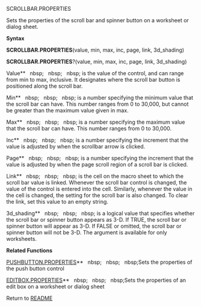 SCROLLBAR.PROPERTIES

Sets the properties of the scroll bar and spinner button on a worksheet
or dialog sheet.

**Syntax**

**SCROLLBAR.PROPERTIES**(value, min, max, inc, page, link, 3d\_shading)

**SCROLLBAR.PROPERTIES**?(value, min, max, inc, page, link, 3d\_shading)

Value**&nbsp;&nbsp;&nbsp;nbsp;&nbsp;&nbsp;&nbsp;nbsp;&nbsp;&nbsp;&nbsp;nbsp;&nbsp;is the value of the control, and can range
from min to max, inclusive. It designates where the scroll bar button is
positioned along the scroll bar.

Min**&nbsp;&nbsp;&nbsp;nbsp;&nbsp;&nbsp;&nbsp;nbsp;&nbsp;&nbsp;&nbsp;nbsp;&nbsp;is a number specifying the minimum value that
the scroll bar can have. This number ranges from 0 to 30,000, but cannot
be greater than the maximum value given in max.

Max**&nbsp;&nbsp;&nbsp;nbsp;&nbsp;&nbsp;&nbsp;nbsp;&nbsp;&nbsp;&nbsp;nbsp;&nbsp;is a number specifying the maximum value that
the scroll bar can have. This number ranges from 0 to 30,000.

Inc**&nbsp;&nbsp;&nbsp;nbsp;&nbsp;&nbsp;&nbsp;nbsp;&nbsp;&nbsp;&nbsp;nbsp;&nbsp;is a number specifying the increment that the
value is adjusted by when the scrollbar arrow is clicked.

Page**&nbsp;&nbsp;&nbsp;nbsp;&nbsp;&nbsp;&nbsp;nbsp;&nbsp;&nbsp;&nbsp;nbsp;&nbsp;is a number specifying the increment that
the value is adjusted by when the page scroll region of a scroll bar is
clicked.

Link**&nbsp;&nbsp;&nbsp;nbsp;&nbsp;&nbsp;&nbsp;nbsp;&nbsp;&nbsp;&nbsp;nbsp;&nbsp;is the cell on the macro sheet to which the
scroll bar value is linked. Whenever the scroll bar control is changed,
the value of the control is entered into the cell. Similarly, whenever
the value in the cell is changed, the setting for the scroll bar is also
changed. To clear the link, set this value to an empty string.

3d\_shading**&nbsp;&nbsp;&nbsp;nbsp;&nbsp;&nbsp;&nbsp;nbsp;&nbsp;&nbsp;&nbsp;nbsp;&nbsp;is a logical value that specifies
whether the scroll bar or spinner button appears as 3-D. If TRUE, the
scroll bar or spinner button will appear as 3-D. If FALSE or omitted,
the scroll bar or spinner button will not be 3-D. The argument is
available for only worksheets.

**Related Functions**

[PUSHBUTTON.PROPERTIES](PUSHBUTTON.PROPERTIES.md)**&nbsp;&nbsp;&nbsp;nbsp;&nbsp;&nbsp;&nbsp;nbsp;&nbsp;&nbsp;&nbsp;nbsp;Sets the properties of the push
button control

[EDITBOX.PROPERTIES](EDITBOX.PROPERTIES.md)**&nbsp;&nbsp;&nbsp;nbsp;&nbsp;&nbsp;&nbsp;nbsp;&nbsp;&nbsp;&nbsp;nbsp;Sets the properties of an edit box
on a worksheet or dialog sheet



Return to [README](README.md)

